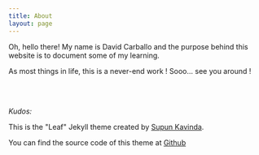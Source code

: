 ```yaml
---
title: About
layout: page
---
```


Oh, hello there! My name is David Carballo and the purpose behind this website is to document some of my learning.

As most things in life, this is a never-end work ! Sooo... see you around !

<br>
<br>

*Kudos:*

This is the "Leaf" Jekyll theme created by <a rel="me" target="_blank" href="https://twitter.com/_SupunKavinda">Supun Kavinda</a>.

You can find the source code of this theme at <a href="https://github.com/SupunKavinda/jekyll-theme-leaf">Github</a>
